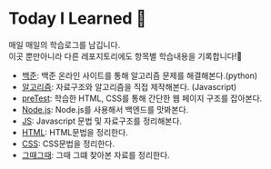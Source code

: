 # Today I Learned 📝

매일 매일의 학습로그를 남깁니다.<br>
이곳 뿐만아니라 다른 레포지토리에도 항목별 학습내용을 기록합니다!🤗

- <a href="https://github.com/uiseop/TIL/tree/master/%EB%B0%B1%EC%A4%80">백준</a>: 백준 온라인 사이트를 통해 알고리즘 문제를 해결해본다.(python)
- <a href="https://github.com/uiseop/TIL/tree/master/%EC%95%8C%EA%B3%A0%EB%A6%AC%EC%A6%98">알고리즘</a>: 자료구조와 알고리즘을 직접 제작해본다. (Javascript)
- <a href="https://github.com/uiseop/TIL/tree/master/preTest">preTest</a>: 학습한 HTML, CSS를 통해 간단한 웹 페이지 구조를 잡아본다.
- <a href="https://github.com/uiseop/TIL/tree/master/nodeJS">Node.js</a>: Node.js를 사용해서 백엔드를 맛봐본다.
- <a href="https://github.com/uiseop/TIL/tree/master/js">JS</a>: Javascript 문법 및 자료구조를 정리해본다. 
- <a href="https://github.com/uiseop/TIL/tree/master/html">HTML</a>: HTML문법을 정리한다. 
- <a href="https://github.com/uiseop/TIL/tree/master/css">CSS</a>: CSS문법을 정리한다.
- <a href="https://github.com/uiseop/TIL/blob/master/%EA%B7%B8%EB%95%8C%EA%B7%B8%EB%95%8C.md">그때그때</a>: 그때 그떄 찾아본 자료를 정리한다.